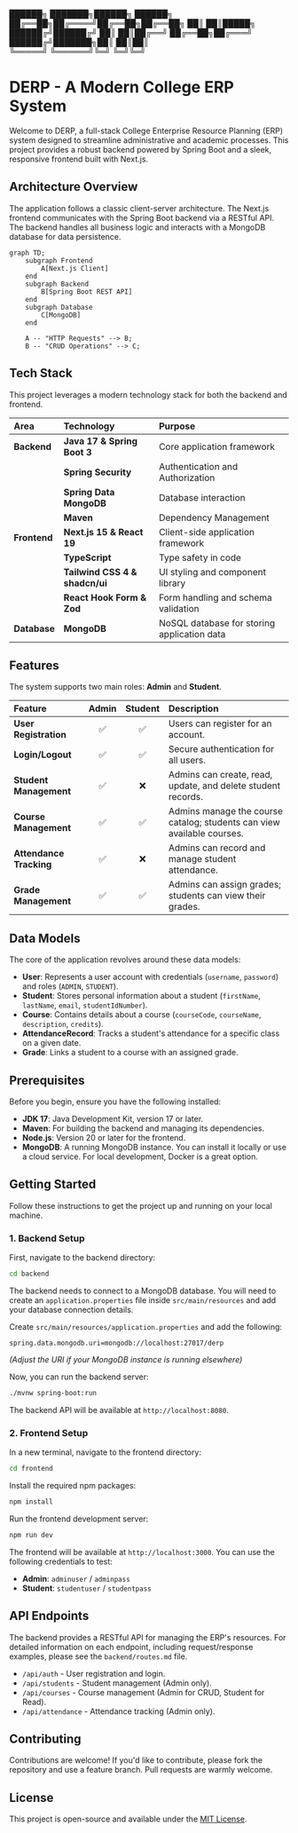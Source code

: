 ██████╗ ███████╗██████╗ ██████╗ 
██╔══██╗██╔════╝██╔══██╗██╔══██╗
██║  ██║█████╗  ██████╔╝██████╔╝
██║  ██║██╔══╝  ██╔══██╗██╔═══╝ 
██████╔╝███████╗██║  ██║██║     
╚═════╝ ╚══════╝╚═╝  ╚═╝╚═╝     

# DERP - A Modern College ERP System

Welcome to DERP, a full-stack College Enterprise Resource Planning (ERP) system designed to streamline administrative and academic processes. This project provides a robust backend powered by Spring Boot and a sleek, responsive frontend built with Next.js.

## Architecture Overview

The application follows a classic client-server architecture. The Next.js frontend communicates with the Spring Boot backend via a RESTful API. The backend handles all business logic and interacts with a MongoDB database for data persistence.

```mermaid
graph TD;
    subgraph Frontend
        A[Next.js Client]
    end
    subgraph Backend
        B[Spring Boot REST API]
    end
    subgraph Database
        C[MongoDB]
    end

    A -- "HTTP Requests" --> B;
    B -- "CRUD Operations" --> C;
```

## Tech Stack

This project leverages a modern technology stack for both the backend and frontend.

| **Area**      | **Technology**                                                              | **Purpose**                               |
| :------------ | :-------------------------------------------------------------------------- | :---------------------------------------- |
| **Backend**   | **Java 17 & Spring Boot 3**                                                 | Core application framework                |
|               | **Spring Security**                                                         | Authentication and Authorization          |
|               | **Spring Data MongoDB**                                                     | Database interaction                      |
|               | **Maven**                                                                   | Dependency Management                     |
| **Frontend**  | **Next.js 15 & React 19**                                                   | Client-side application framework         |
|               | **TypeScript**                                                              | Type safety in code                       |
|               | **Tailwind CSS 4 & shadcn/ui**                                              | UI styling and component library          |
|               | **React Hook Form & Zod**                                                   | Form handling and schema validation       |
| **Database**  | **MongoDB**                                                                 | NoSQL database for storing application data|


## Features

The system supports two main roles: **Admin** and **Student**.

| Feature                | Admin | Student | Description                                                                 |
| :--------------------- | :---: | :-----: | :-------------------------------------------------------------------------- |
| **User Registration**  |   ✅   |    ✅    | Users can register for an account.                                          |
| **Login/Logout**       |   ✅   |    ✅    | Secure authentication for all users.                                        |
| **Student Management** |   ✅   |    ❌    | Admins can create, read, update, and delete student records.                |
| **Course Management**  |   ✅   |    ✅    | Admins manage the course catalog; students can view available courses.       |
| **Attendance Tracking**|   ✅   |    ❌    | Admins can record and manage student attendance.                            |
| **Grade Management**   |   ✅   |    ✅    | Admins can assign grades; students can view their grades.                   |


## Data Models

The core of the application revolves around these data models:

*   **User**: Represents a user account with credentials (`username`, `password`) and roles (`ADMIN`, `STUDENT`).
*   **Student**: Stores personal information about a student (`firstName`, `lastName`, `email`, `studentIdNumber`).
*   **Course**: Contains details about a course (`courseCode`, `courseName`, `description`, `credits`).
*   **AttendanceRecord**: Tracks a student's attendance for a specific class on a given date.
*   **Grade**: Links a student to a course with an assigned grade.


## Prerequisites

Before you begin, ensure you have the following installed:
*   **JDK 17**: Java Development Kit, version 17 or later.
*   **Maven**: For building the backend and managing its dependencies.
*   **Node.js**: Version 20 or later for the frontend.
*   **MongoDB**: A running MongoDB instance. You can install it locally or use a cloud service. For local development, Docker is a great option.

## Getting Started

Follow these instructions to get the project up and running on your local machine.

### 1. Backend Setup

First, navigate to the backend directory:
```bash
cd backend
```

The backend needs to connect to a MongoDB database. You will need to create an `application.properties` file inside `src/main/resources` and add your database connection details.

Create `src/main/resources/application.properties` and add the following:
```properties
spring.data.mongodb.uri=mongodb://localhost:27017/derp
```
*(Adjust the URI if your MongoDB instance is running elsewhere)*

Now, you can run the backend server:
```bash
./mvnw spring-boot:run
```
The backend API will be available at `http://localhost:8080`.

### 2. Frontend Setup

In a new terminal, navigate to the frontend directory:
```bash
cd frontend
```

Install the required npm packages:
```bash
npm install
```

Run the frontend development server:
```bash
npm run dev
```
The frontend will be available at `http://localhost:3000`. You can use the following credentials to test:
*   **Admin**: `adminuser` / `adminpass`
*   **Student**: `studentuser` / `studentpass`

## API Endpoints

The backend provides a RESTful API for managing the ERP's resources. For detailed information on each endpoint, including request/response examples, please see the `backend/routes.md` file.

*   `/api/auth` - User registration and login.
*   `/api/students` - Student management (Admin only).
*   `/api/courses` - Course management (Admin for CRUD, Student for Read).
*   `/api/attendance` - Attendance tracking (Admin only).

## Contributing

Contributions are welcome! If you'd like to contribute, please fork the repository and use a feature branch. Pull requests are warmly welcome.

## License

This project is open-source and available under the [MIT License](LICENSE). 